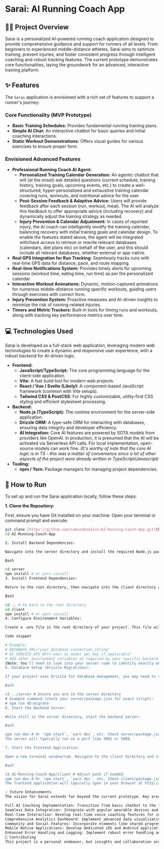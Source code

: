 # Sarai: AI Running Coach App

## 🏃‍♂️ Project Overview

Sarai is a personalized AI-powered running coach application designed to provide comprehensive guidance and support for runners of all levels. From beginners to experienced middle-distance athletes, Sarai aims to optimize training, prevent injuries, and foster consistent progress through intelligent coaching and robust tracking features. The current prototype demonstrates core functionalities, laying the groundwork for an advanced, interactive training platform.

## ✨ Features

The `Sarai` application is envisioned with a rich set of features to support a runner's journey:

### Core Functionality (MVP Prototype)

* **Basic Training Schedules:** Provides fundamental running training plans.
* **Simple AI Chat:** An interactive chatbot for basic queries and initial coaching interactions.
* **Static Workout Demonstrations:** Offers visual guides for various exercises to ensure proper form.

### Envisioned Advanced Features

* **Professional Running Coach AI Agent:**
    * **Personalized Training Calendar Generation:** An agentic chatbot that will (at the onset) ask detailed questions (current schedule, training history, training goals, upcoming events, etc.) to create a well-structured, hyper-personalized and exhaustive training calendar covering runs, workouts, and nutritional advice for the user. 
    * **Post-Session Feedback & Adaptive Advice:** Users will provide feedback after each session (run, workout, meal). The AI will analyze this feedback to offer appropriate advice (including recovery) and dynamically adjust the training strategy as needed.
    * **Injury Prevention & Calendar Adjustment:** In cases of reported injury, the AI coach can intelligently modify the training calendar, balancing recovery with initial training goals and calendar design.
To enable the features stated above, the agent will be integrated with/have access to retrieve or rewrite relevant databases (calendars, diet plans etc) on behalf of the user, and this should include all relevant databases, whether external or app-native.
* **Real GPS Integration for Run Tracking:** Seamlessly tracks runs with real-time GPS data for distance, pace, and route mapping.
* **Real-time Notifications System:** Provides timely alerts for upcoming sessions (workout time, eating time, run time) as per the personalized calendar.
* **Interactive Workout Animations:** Dynamic, motion-captured animations for numerous middle-distance running specific workouts, guiding users through exercises with correct form.
* **Injury Prevention System:** Proactive measures and AI-driven insights to minimize the risk of running-related injuries.
* **Timers and Metric Trackers:** Built-in tools for timing runs and workouts, along with tracking key performance metrics over time.

## 💻 Technologies Used

Sarai is developed as a full-stack web application, leveraging modern web technologies to create a dynamic and responsive user experience, with a robust backend for AI-driven logic.

* **Frontend:**
    * **JavaScript/TypeScript:** The core programming language for the client-side application.
    * **Vite:** A fast build tool for modern web projects.
    * **React / Vue / Svelte (Likely):** A component-based JavaScript framework (common with Vite setups). 
    * **Tailwind CSS & PostCSS:** For highly customizable, utility-first CSS styling and efficient stylesheet processing.
* **Backend:**
    * **Node.js (TypeScript):** The runtime environment for the server-side application.
    * **Drizzle ORM:** A type-safe ORM for interacting with databases, ensuring data integrity and developer efficiency.
    * **AI Integration:** Core AI features are powered by SOTA models from providers like OpenAI. In  production, it is presumed that the AI will be activated via Serverless API calls. For local implementation, open-source models can work fine. *(It's worthy of note that the core AI logic is in TS - this was a matter of convenience since a lot of other aspects of the project were already written in TypeScript/Javascript)*
* **Tooling:**
    * **npm / Yarn:** Package managers for managing project dependencies.

## 🚀 How to Run

To set up and run the Sarai application locally, follow these steps:

**1. Clone the Repository:**

First, ensure you have Git installed on your machine. Open your terminal or command prompt and execute:

```bash
git clone [https://github.com/samsonDzealot/AI-Running-Coach-App.git](https://github.com/samsonDzealot/AI-Running-Coach-App.git)
cd AI-Running-Coach-App

2. Install Backend Dependencies:

Navigate into the server directory and install the required Node.js packages:

Bash

cd server
npm install # or yarn install
3. Install Frontend Dependencies:

Return to the root directory, then navigate into the client directory and install its dependencies:

Bash

cd .. # Go back to the root directory
cd client
npm install # or yarn install
4. Configure Environment Variables:

Create a .env file in the root directory of your project. This file will store sensitive information like API keys or database connection strings.

Code snippet

# Example:
# DATABASE_URL="your_database_connection_string"
# AI_SERVICE_API_KEY="your_ai_model_api_key_if_applicable"
# Add other environment variables as required by your specific backend services.
(Note: You'll need to look into your server code to identify exactly what environment variables it expects, e.g., for database connection or any external AI services it might call.)
5. Database Setup (Drizzle Migrations):

If your project uses Drizzle for database management, you may need to run migrations to set up your database schema. Check your package.json inside the server directory for scripts related to drizzle or db:migrate.

Bash

cd ../server # Ensure you are in the server directory
# Example command (check your server/package.json for exact script):
# npm run db:migrate
6. Start the Backend Server:

While still in the server directory, start the backend server:

Bash

npm run dev # Or `npm start`, `yarn dev`, etc. Check server/package.json scripts.
The server will typically run on a port like 3001 or 5000.

7. Start the Frontend Application:

Open a new terminal window/tab. Navigate to the client directory and start the frontend development server:

Bash

cd AI-Running-Coach-App/client # Adjust path if needed
npm run dev # Or `npm start`, `yarn dev`, etc. Check client/package.json scripts.
The frontend application will typically open in your browser at http://localhost:5173 (Vite's default) or similar.

💡 Future Enhancements
The vision for Sarai extends far beyond the current prototype. Key areas for future development include:

Full AI Coaching Implementation: Transition from basic chatbot to the fully envisioned professional running coach AI Agent, capable of generating adaptive training plans, providing nuanced feedback, and dynamically adjusting schedules for injury prevention in autonomous fashion.
Seamless Data Integration: Integrate with popular wearable devices and running apps (e.g., Strava, Garmin Connect, Apple Health) for automatic run tracking and data import.
Real-time Interaction: Develop real-time voice coaching features for in-ear guidance during runs and interactive workout animations.
Comprehensive Analytics Dashboard: Implement advanced data visualization and analytics tools to provide users with deep insights into their progress, performance trends, and areas for improvement.
Community and Social Features: Incorporate elements like shared progress, challenges, and leaderboards to foster a supportive community.
Mobile Native Applications: Develop dedicated iOS and Android applications for a more integrated and performant mobile experience.
Enhanced Error Handling and Logging: Implement robust error handling and logging systems for improved reliability and easier debugging in a production environment.
🤝 Contributing
This project is a personal endeavor, but insights and collaboration are always welcome. Feel free to explore the codebase, adapt concepts, or reach out with ideas for future enhancements.
